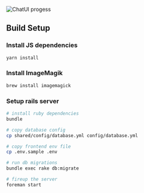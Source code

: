 ![ChatUI progess](https://chatwoot.com/images/dashboard-screen.png)

## Build Setup


### Install JS dependencies

``` bash
yarn install
```

### Install ImageMagik

```bash
brew install imagemagick
```

### Setup rails server

```bash
# install ruby dependencies
bundle

# copy database config
cp shared/config/database.yml config/database.yml

# copy frontend env file
cp .env.sample .env

# run db migrations
bundle exec rake db:migrate

# fireup the server
foreman start
```
